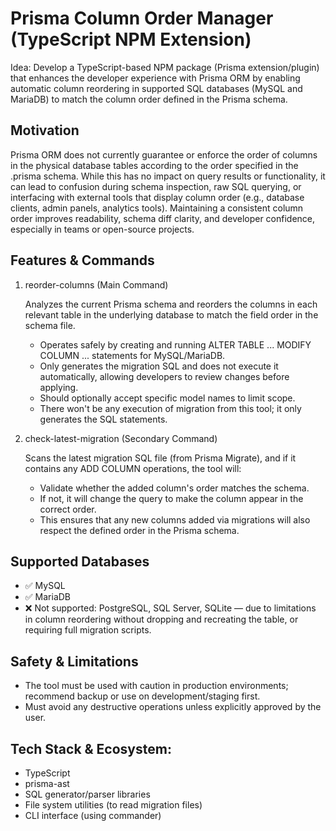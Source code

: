 # Prisma Column Order Manager (TypeScript NPM Extension)

Idea: Develop a TypeScript-based NPM package (Prisma extension/plugin) that enhances the developer experience with Prisma ORM by enabling automatic column reordering in supported SQL databases (MySQL and MariaDB) to match the column order defined in the Prisma schema.

## Motivation

Prisma ORM does not currently guarantee or enforce the order of columns in the physical database tables according to the order specified in the .prisma schema. While this has no impact on query results or functionality, it can lead to confusion during schema inspection, raw SQL querying, or interfacing with external tools that display column order (e.g., database clients, admin panels, analytics tools).
Maintaining a consistent column order improves readability, schema diff clarity, and developer confidence, especially in teams or open-source projects.

## Features & Commands

1. reorder-columns (Main Command)

   Analyzes the current Prisma schema and reorders the columns in each relevant table in the underlying database to match the field order in the schema file.

   - Operates safely by creating and running ALTER TABLE ... MODIFY COLUMN ... statements for MySQL/MariaDB.
   - Only generates the migration SQL and does not execute it automatically, allowing developers to review changes before applying.
   - Should optionally accept specific model names to limit scope.
   - There won't be any execution of migration from this tool; it only generates the SQL statements.

2. check-latest-migration (Secondary Command)

   Scans the latest migration SQL file (from Prisma Migrate), and if it contains any ADD COLUMN operations, the tool will:

   - Validate whether the added column's order matches the schema.
   - If not, it will change the query to make the column appear in the correct order.
   - This ensures that any new columns added via migrations will also respect the defined order in the Prisma schema.

## Supported Databases

- ✅ MySQL
- ✅ MariaDB
- ❌ Not supported: PostgreSQL, SQL Server, SQLite — due to limitations in column reordering without dropping and recreating the table, or requiring full migration scripts.

## Safety & Limitations

- The tool must be used with caution in production environments; recommend backup or use on development/staging first.
- Must avoid any destructive operations unless explicitly approved by the user.

## Tech Stack & Ecosystem:

- TypeScript
- prisma-ast
- SQL generator/parser libraries
- File system utilities (to read migration files)
- CLI interface (using commander)
